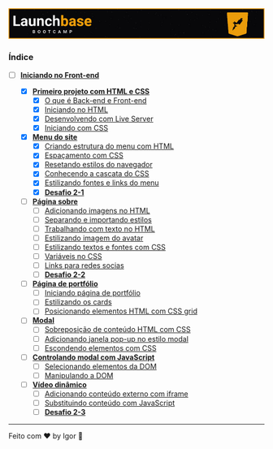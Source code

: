<a href="#">
  <img alt="LaunchBase" src="../../.github/logo.jpg"/>
</a>

### **Índice**

- [ ] [**Iniciando no Front-end**](https://www.notion.so/Iniciando-no-Front-end-72d0d29bcf52424fbaa85f3f3b7f6804)

  - [x] [**Primeiro projeto com HTML e CSS**](https://www.notion.so/Primeiro-projeto-com-HTML-e-CSS-05ed8505ec7640eaa8f15dd15b31f650)
    - [x] [O que é Back-end e Front-end](https://www.notion.so/O-que-Back-end-e-Front-end-59d7eb0b8969442194417666a84704d0)
    - [x] [Iniciando no HTML](https://www.notion.so/Iniciando-no-HTML-56c64e99a4034aeea881cb0410eb4b5c)
    - [x] [Desenvolvendo com Live Server](https://www.notion.so/Desenvolvendo-com-Live-Server-f07cda1c1d914ebeb2331006ccf7451d)
    - [x] [Iniciando com CSS](https://www.notion.so/Iniciando-com-CSS-0eb0911fbda046b798e3f85a548988eb)

  - [x] [**Menu do site**](https://www.notion.so/Menu-do-site-1f624dda4b2346e4a74a6e569e9263d6)
    - [x] [Criando estrutura do menu com HTML](https://www.notion.so/Criando-estrutura-do-menu-com-HTML-b19d2a16bf9d4de9816bf823d8b43958)
    - [x] [Espaçamento com CSS](https://www.notion.so/Espa-amento-com-CSS-23d149e2758e4df0adc7f57b85faae72)
    - [x] [Resetando estilos do navegador](https://www.notion.so/Resetando-estilos-do-navegador-c7c8abe93ea24e6288c4ca48bbd96932)
    - [x] [Conhecendo a cascata do CSS](https://www.notion.so/Conhecendo-a-cascata-do-CSS-ee5a3c492caf43cbabce34fca7217406)
    - [x] [Estilizando fontes e links do menu](https://www.notion.so/Estilizando-fontes-e-links-do-menu-c743a70a156245f1a2230e0581b903c8)
    - [x] [**Desafio 2-1**](https://www.notion.so/Desafio-2-1-1e01ec944d11445790a6acdb436b8d20)

  - [ ] [**Página sobre**](#)
    - [ ] [Adicionando imagens no HTML](#)
    - [ ] [Separando e importando estilos](#)
    - [ ] [Trabalhando com texto no HTML](#)
    - [ ] [Estilizando imagem do avatar](#)
    - [ ] [Estilizando textos e fontes com CSS](#)
    - [ ] [Variáveis no CSS](#)
    - [ ] [Links para redes socias](#)
    - [ ] [**Desafio 2-2**](#)

  - [ ] [**Página de portfólio**](#)
    - [ ] [Iniciando página de portfólio](#)
    - [ ] [Estilizando os cards](#)
    - [ ] [Posicionando elementos HTML com CSS grid](#)

  - [ ] [**Modal**](#)
    - [ ] [Sobreposição de conteúdo HTML com CSS](#)
    - [ ] [Adicionando janela pop-up no estilo modal](#)
    - [ ] [Escondendo elementos com CSS](#)

  - [ ] [**Controlando modal com JavaScript**](#)
    - [ ] [Selecionando elementos da DOM](#)
    - [ ] [Manipulando a DOM](#)

  - [ ] [**Vídeo dinâmico**](#)
    - [ ] [Adicionando conteúdo externo com iframe](#)
    - [ ] [Substituindo conteúdo com JavaScript](#)
    - [ ] [**Desafio 2-3**](#)

---

Feito com ❤ by Igor 🖖